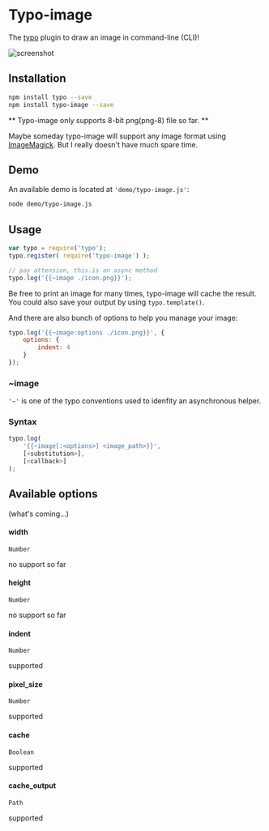 # Typo-image

The [typo](https://github.com/kaelzhang/typo) plugin to draw an image in command-line (CLI)!

![screenshot](https://raw.github.com/kaelzhang/typo-image/master/demo/screenshot.png)

## Installation

```bash
npm install typo --save
npm install typo-image --save
```

** Typo-image only supports 8-bit png(png-8) file so far. ** 

Maybe someday typo-image will support any image format using [ImageMagick](http://www.imagemagick.org). But I really doesn't have much spare time.

## Demo
An available demo is located at `'demo/typo-image.js'`:

```bash
node demo/typo-image.js
```
	
## Usage
	
```js
var typo = require('typo');
typo.register( require('typo-image') );

// pay attension, this.is an async method 
typo.log('{{~image ./icon.png}}');
```	
	
Be free to print an image for many times, typo-image will cache the result. You could also save your output by using `typo.template()`.

	
And there are also bunch of options to help you manage your image:

```js
typo.log('{{~image:options ./icon.png}}', {
	options: {
		indent: 4
	}
});
```
	
### ~image 

`'~'` is one of the typo conventions used to idenfity an asynchronous helper. 

### Syntax
	
```js
typo.log(
	'{{~image[:<options>] <image_path>}}', 
	[<substitution>], 
	[<callback>]
);
```
	
## Available options

(what's coming...)

#### width
`Number`

no support so far

#### height
`Number`

no support so far

#### indent
`Number`

supported

#### pixel_size
`Number`

supported

#### cache
`Boolean`

supported

#### cache_output
`Path`

supported